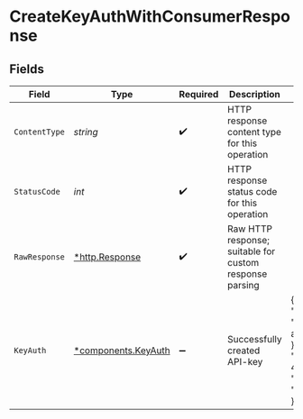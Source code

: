 # CreateKeyAuthWithConsumerResponse


## Fields

| Field                                                                                                                                                     | Type                                                                                                                                                      | Required                                                                                                                                                  | Description                                                                                                                                               | Example                                                                                                                                                   |
| --------------------------------------------------------------------------------------------------------------------------------------------------------- | --------------------------------------------------------------------------------------------------------------------------------------------------------- | --------------------------------------------------------------------------------------------------------------------------------------------------------- | --------------------------------------------------------------------------------------------------------------------------------------------------------- | --------------------------------------------------------------------------------------------------------------------------------------------------------- |
| `ContentType`                                                                                                                                             | *string*                                                                                                                                                  | :heavy_check_mark:                                                                                                                                        | HTTP response content type for this operation                                                                                                             |                                                                                                                                                           |
| `StatusCode`                                                                                                                                              | *int*                                                                                                                                                     | :heavy_check_mark:                                                                                                                                        | HTTP response status code for this operation                                                                                                              |                                                                                                                                                           |
| `RawResponse`                                                                                                                                             | [*http.Response](https://pkg.go.dev/net/http#Response)                                                                                                    | :heavy_check_mark:                                                                                                                                        | Raw HTTP response; suitable for custom response parsing                                                                                                   |                                                                                                                                                           |
| `KeyAuth`                                                                                                                                                 | [*components.KeyAuth](../../models/components/keyauth.md)                                                                                                 | :heavy_minus_sign:                                                                                                                                        | Successfully created API-key                                                                                                                              | {<br/>"consumer": {<br/>"id": "84a73fb8-50fc-44a7-a4d5-aa17728ee83f"<br/>},<br/>"id": "b2f34145-0343-41a4-9602-4c69dec2f269",<br/>"key": "IL1deIyHyQA40WpeLeA1bIUXuvTwlGjo"<br/>} |